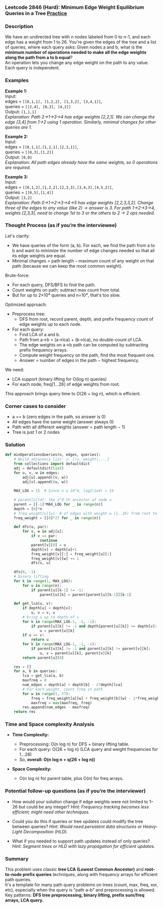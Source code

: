 ### Leetcode 2846 (Hard): Minimum Edge Weight Equilibrium Queries in a Tree [Practice](https://leetcode.com/problems/minimum-edge-weight-equilibrium-queries-in-a-tree)

### Description  
We have an undirected tree with n nodes labeled from 0 to n-1, and each edge has a weight from 1 to 26. You're given the edges of the tree and a list of queries, where each query asks: Given nodes a and b, what is the **minimum number of operations needed to make all the edge weights along the path from a to b equal**?  
An operation lets you change any edge weight on the path to any value. Each query is independent.

### Examples  

**Example 1:**  
Input:  
edges = `[[0,1,1], [1,2,2], [1,3,2], [3,4,1]]`,  
queries = `[[2,4], [0,3], [4,2]]`  
Output: `[1,1,1]`  
*Explanation: Path 2→1→3→4 has edge weights [2,2,1]. We can change the edge [3,4] from 1→2 using 1 operation. Similarly, minimal changes for other queries are 1.*

**Example 2:**  
Input:  
edges = `[[0,1,1],[1,2,1],[2,3,1]]`,  
queries = `[[0,3],[1,2]]`  
Output: `[0,0]`  
*Explanation: All path edges already have the same weights, so 0 operations are required.*

**Example 3:**  
Input:  
edges = `[[0,1,2],[1,2,2],[2,3,3],[3,4,3],[4,5,2]]`,  
queries = `[[0,5],[1,4]]`  
Output: `[3,2]`  
*Explanation: Path 0→1→2→3→4→5 has edge weights [2,2,3,3,2]. Change three of the edges to any value (like 2) → answer is 3. For path 1→2→3→4, weights [2,3,3], need to change 1st to 3 or the others to 2 → 2 ops needed.*

### Thought Process (as if you’re the interviewee)  
Let's clarify:  
- We have queries of the form (a, b). For each, we find the path from a to b and want to minimize the number of edge changes needed so that all its edge weights are equal.  
- Minimal changes = path length – maximum count of any weight on that path (because we can keep the most common weight).

Brute-force:  
- For each query, DFS/BFS to find the path.
- Count weights on path; subtract max count from total.
- But for up to 2×10⁴ queries and n=10⁴, that's too slow.

Optimized approach:  
- Preprocess tree:  
  - DFS from root, record parent, depth, and prefix frequency count of edge weights up to each node.
- For each query:  
  - Find LCA of a and b.
  - Path from a→b = (a→lca) + (b→lca), no double-count of LCA.
  - The edge weights on a→b path can be computed by subtracting prefix frequency arrays.
  - Compute weight frequency on the path, find the most frequent one.
  - Answer = number of edges in the path − highest frequency.

We need:
- LCA support (binary lifting for O(log n) queries)
- For each node, freq[1…26] of edge weights from root.

This approach brings query time to O(26 + log n), which is efficient.

### Corner cases to consider  
- a == b (zero edges in the path, so answer is 0)
- All edges have the same weight (answer always 0)
- Path with all different weights (answer = path length − 1)
- Tree is just 1 or 2 nodes

### Solution

```python
def minOperationsQueries(n, edges, queries):
    # Build adjacency list: u: [(v, weight),...]
    from collections import defaultdict
    adj = defaultdict(list)
    for u, v, w in edges:
        adj[u].append((v, w))
        adj[v].append((u, w))
    
    MAX_LOG = 15  # Since n ≤ 10^4, log2(1e4) ≈ 14
    
    # parent[u][d]: the 2^d-th ancestor of node u
    parent = [[-1]*MAX_LOG for _ in range(n)]
    depth = [0]*n
    # freq_weight[u][w]: # of edges with weight w (1..26) from root to u
    freq_weight = [[0]*27 for _ in range(n)]
    
    def dfs(u, par):
        for v, w in adj[u]:
            if v == par:
                continue
            parent[v][0] = u
            depth[v] = depth[u]+1
            freq_weight[v][:] = freq_weight[u][:]
            freq_weight[v][w] += 1
            dfs(v, u)
    
    dfs(0, -1)
    # binary lifting
    for k in range(1, MAX_LOG):
        for u in range(n):
            if parent[u][k-1] != -1:
                parent[u][k] = parent[parent[u][k-1]][k-1]
                
    def get_lca(u, v):
        if depth[u] < depth[v]:
            u, v = v, u
        # bring u up to depth of v
        for k in range(MAX_LOG-1, -1, -1):
            if parent[u][k] != -1 and depth[parent[u][k]] >= depth[v]:
                u = parent[u][k]
        if u == v:
            return u
        for k in range(MAX_LOG-1, -1, -1):
            if parent[u][k] != -1 and parent[u][k] != parent[v][k]:
                u, v = parent[u][k], parent[v][k]
        return parent[u][0]
    
    res = []
    for a, b in queries:
        lca = get_lca(a, b)
        maxfreq = 0
        num_edges = depth[a] + depth[b] - 2*depth[lca]
        # For each weight, count freq in path
        for w in range(1, 27):
            freq = freq_weight[a][w] + freq_weight[b][w] - 2*freq_weight[lca][w]
            maxfreq = max(maxfreq, freq)
        res.append(num_edges - maxfreq)
    return res
```

### Time and Space complexity Analysis  

- **Time Complexity:**  
  - Preprocessing: O(n log n) for DFS + binary lifting table.
  - For each query: O(26 + log n) (LCA query and weight frequencies for 1…26)
  - So, **overall: O(n log n + q(26 + log n))**

- **Space Complexity:**  
  - O(n log n) for parent table, plus O(n) for freq arrays.

### Potential follow-up questions (as if you’re the interviewer)  

- How would your solution change if edge weights were not limited to 1–26 but could be any integer?
  *Hint: Frequency tracking becomes less efficient; might need other techniques.*

- Could you do this if queries or tree updates could modify the tree between queries?
  *Hint: Would need persistent data structures or Heavy-Light Decomposition (HLD).*

- What if you needed to support path updates instead of only queries?
  *Hint: Segment trees or HLD with lazy propagation for efficient updates.*

### Summary
This problem uses classic **tree LCA (Lowest Common Ancestor)** and **root-to-node prefix queries** techniques, along with frequency arrays for efficient path queries.  
It's a template for many path query problems on trees (count, max, freq, xor, etc), especially when the query is “path a–b” and preprocessing is allowed.  
Key patterns: **DFS tree preprocessing, binary lifting, prefix sum/freq arrays, LCA query.**